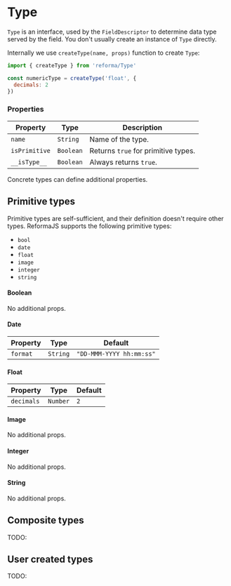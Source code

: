 # Type

`Type` is an interface, used by the `FieldDescriptor` to determine data type served by the field. You don't usually create an instance of `Type` directly.

Internally we use `createType(name, props)` function to create `Type`:

```js
import { createType } from 'reforma/Type'

const numericType = createType('float', {
  decimals: 2
})
```

### Properties

| Property | Type | Description |
|----------|------|-------------|
| `name`        | `String` | Name of the type. |
| `isPrimitive` | `Boolean` | Returns `true` for primitive types. |
| `__isType__`  | `Boolean` | Always returns `true`. |

Concrete types can define additional properties.

## Primitive types

Primitive types are self-sufficient, and their definition doesn't require other types. ReformaJS supports the following primitive types:

- `bool`
- `date`
- `float`
- `image`
- `integer`
- `string`

#### Boolean

No additional props.

#### Date

| Property | Type | Default |
|----------|------|---------|
| `format` | `String` | `"DD-MMM-YYYY hh:mm:ss"` |

#### Float

| Property | Type | Default |
|----------|------|---------|
| `decimals` | `Number` | `2` |

#### Image

No additional props.

#### Integer

No additional props.

#### String

No additional props.

## Composite types

TODO:

## User created types

TODO:
